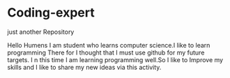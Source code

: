 # Coding-expert
just another Repository

Hello Humens
I am student who learns computer science.I like to learn programming There for I thought that I must use github for my future targets.
I n this time I am learning programming well.So I like to Improve my skills and I like to share my new ideas via this activity.

